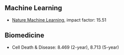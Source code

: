 
## Machine Learning

* [Nature Machine Learning](https://www.nature.com/natmachintell/), impact factor: 15.51

## Biomedicine

* Cell Death & Disease:  8.469 (2-year), 8.713 (5-year)

